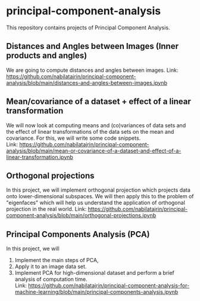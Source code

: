 # principal-component-analysis
This repository contains projects of Principal Component Analysis.

## Distances and Angles between Images (Inner products and angles)
We are going to compute distances and angles between images.
Link: https://github.com/nabilatajrin/principal-component-analysis/blob/main/distances-and-angles-between-images.ipynb

## Mean/covariance of a dataset + effect of a linear transformation
We will now look at computing means and (co)variances of data sets and the effect of linear transformations of the data sets on the mean and covariance. For this, we will write some code snippets.<br>
Link: https://github.com/nabilatajrin/principal-component-analysis/blob/main/mean-or-covariance-of-a-dataset-and-effect-of-a-linear-transformation.ipynb

## Orthogonal projections
In this project, we will implement orthogonal projection which projects data onto lower-dimensional subspaces. We will then apply this to the problem of "eigenfaces" which will help us understand the application of orthogonal projection in the real world.
Link: https://github.com/nabilatajrin/principal-component-analysis/blob/main/orthogonal-projections.ipynb

## Principal Components Analysis (PCA)
In this project, we will <br>
1. Implement the main steps of PCA, <br>
2. Apply it to an image data set.
3. Implement PCA for high-dimensional dataset and perform a brief analysis of computation time. <br>
Link: https://github.com/nabilatajrin/principal-component-analysis-for-machine-learning/blob/main/principal-components-analysis.ipynb

